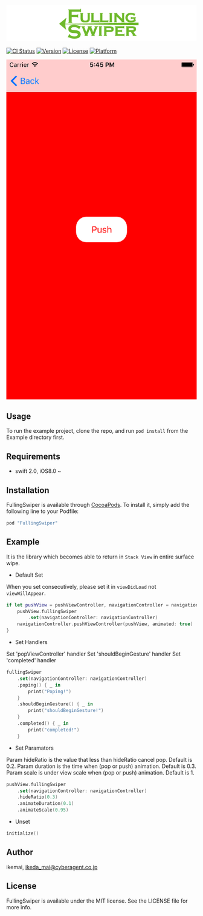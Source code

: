 ![Png](https://github.com/ikemai/FullingSwiper/blob/master/assets/logo.png?raw=true)

[![CI Status](http://img.shields.io/travis/ikemai/FullingSwiper.svg?style=flat)](https://travis-ci.org/ikemai/FullingSwiper)
[![Version](https://img.shields.io/cocoapods/v/FullingSwiper.svg?style=flat)](http://cocoapods.org/pods/FullingSwiper)
[![License](https://img.shields.io/cocoapods/l/FullingSwiper.svg?style=flat)](http://cocoapods.org/pods/FullingSwiper)
[![Platform](https://img.shields.io/cocoapods/p/FullingSwiper.svg?style=flat)](http://cocoapods.org/pods/FullingSwiper)

![Gif](https://github.com/ikemai/FullingSwiper/blob/master/assets/fullingSwiper.gif?raw=true)

## Usage

To run the example project, clone the repo, and run `pod install` from the Example directory first.

## Requirements

* swift 2.0, iOS8.0 ~

## Installation

FullingSwiper is available through [CocoaPods](http://cocoapods.org). To install it, simply add the following line to your Podfile:

```ruby
pod "FullingSwiper"
```

## Example

It is the library which becomes able to return in `Stack View` in entire surface wipe.

* Default Set

When you set consecutively, please set it in `viewDidLoad` not `viewWillAppear`.

```swift
if let pushView = pushViewController, navigationController = navigationController {
    pushView.fullingSwiper
        .set(navigationController: navigationController)
    navigationController.pushViewController(pushView, animated: true)
}
```

* Set Handlers

Set 'popViewController' handler
Set 'shouldBeginGesture' handler
Set 'completed' handler

```swift
fullingSwiper
    .set(navigationController: navigationController)
    .poping() { _ in
        print("Poping!")
    }
    .shouldBeginGesture() { _ in
        print("shouldBeginGesture!")
    }
    .completed() { _ in
        print("completed!")
    }
```

* Set Paramators

Param hideRatio is the value that less than hideRatio cancel pop. Default is 0.2.
Param duration is the time when (pop or push) animation. Default is 0.3.
Param scale is under view scale when (pop or push) animation. Default is 1.

```swift
pushView.fullingSwiper
    .set(navigationController: navigationController)
    .hideRatio(0.3)
    .animateDuration(0.1)
    .animateScale(0.95)
```


* Unset

```swift
initialize()
```

## Author

ikemai, ikeda_mai@cyberagent.co.jp

## License

FullingSwiper is available under the MIT license. See the LICENSE file for more info.
